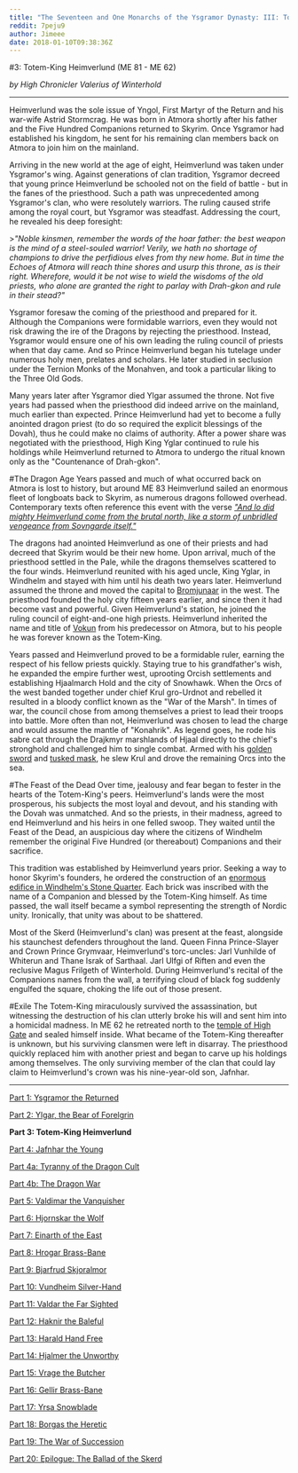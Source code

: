 ```yaml
---
title: "The Seventeen and One Monarchs of the Ysgramor Dynasty: III: Totem-King Heimverlund"
reddit: 7peju9
author: Jimeee
date: 2018-01-10T09:38:36Z
---
```


#3: Totem-King Heimverlund (ME 81 - ME 62)

*by High Chronicler Valerius of Winterhold*

---
Heimverlund was the sole issue of Yngol, First Martyr of the Return and his war-wife Astrid Stormcrag. He was born in Atmora shortly after his father and the Five Hundred Companions returned to Skyrim. Once Ysgramor had established his kingdom, he sent for his remaining clan members back on Atmora to join him on the mainland. 

Arriving in the new world at the age of eight, Heimverlund was taken under Ysgramor's wing. Against generations of clan tradition, Ysgramor decreed that young prince Heimverlund be schooled not on the field of battle - but in the fanes of the priesthood. Such a path was unprecedented among Ysgramor's clan, who were resolutely warriors. The ruling caused strife among the royal court, but Ysgramor was steadfast. Addressing the court, he revealed his deep foresight:

&gt;*"Noble kinsmen, remember the words of the hoar father: the best weapon is the mind of a steel-souled warrior! Verily, we hath no shortage of champions to drive the perfidious elves from thy new home. But in time the Echoes of Atmora will reach thine shores and usurp this throne, as is their right. Wherefore, would it be not wise to wield the wisdoms of the old priests, who alone are granted the right to parlay with Drah-gkon and rule in their stead?"*

Ysgramor foresaw the coming of the priesthood and prepared for it. Although the Companions were formidable warriors, even they would not risk drawing the ire of the Dragons by rejecting the priesthood. Instead, Ysgramor would ensure one of his own leading the ruling council of priests when that day came. And so Prince Heimverlund began his tutelage under numerous holy men, prelates and scholars. He later studied in seclusion under the Ternion Monks of the Monahven, and took a particular liking to the Three Old Gods. 

Many years later after Ysgramor died Ylgar assumed the throne. Not five years had passed when the priesthood did indeed arrive on the mainland, much earlier than expected. Prince Heimverlund had yet to become a fully anointed dragon priest (to do so required the explicit blessings of the Dovah), thus he could make no claims of authority. After a power share was negotiated with the priesthood, High King Yglar continued to rule his holdings while Heimverlund returned to Atmora to undergo the ritual known only as the "Countenance of Drah-gkon".

#The Dragon Age
Years passed and much of what occurred back on Atmora is lost to history, but around ME 83 Heimverlund sailed an enormous fleet of longboats back to Skyrim, as numerous dragons followed overhead. Contemporary texts often reference this event with the verse *["And lo did mighty Heimverlund come from the brutal north, like a storm of unbridled vengeance from Sovngarde itself."](http://en.uesp.net/wiki/Skyrim:Storm_Call)*

The dragons had anointed Heimverlund as one of their priests and had decreed that Skyrim would be their new home. Upon arrival, much of the priesthood settled in the Pale, while the dragons themselves scattered to the four winds. Heimverlund reunited with his aged uncle, King Yglar, in Windhelm and stayed with him until his death two years later. Heimverlund assumed the throne and moved the capital to [Bromjunaar](http://elderscrolls.wikia.com/wiki/Bromjunaar) in the west. The priesthood founded the holy city fifteen years earlier, and since then it had become vast and powerful. Given Heimverlund's station, he joined the ruling council of eight-and-one high priests. Heimverlund inherited the name and title of [Vokun](http://elderscrolls.wikia.com/wiki/Vokun) from his predecessor on Atmora, but to his people he was forever known as the Totem-King.

Years passed and Heimverlund proved to be a formidable ruler, earning the respect of his fellow priests quickly. Staying true to his grandfather's wish, he expanded the empire further west, uprooting Orcish settlements and establishing Hjaalmarch Hold and the city of Snowhawk. When the Orcs of the west banded together under chief Krul gro-Urdnot and rebelled it resulted in a bloody conflict known as the "War of the Marsh". In times of war, the council chose from among themselves a priest to lead their troops into battle. More often than not, Heimverlund was chosen to lead the charge and would assume the mantle of "Konahrik". As legend goes, he rode his sabre cat through the Drajkmyr marshlands of Hjaal directly to the chief's stronghold and challenged him to single combat. Armed with his [golden sword](http://en.uesp.net/wiki/Lore:Goldbrand) and [tusked mask](http://images.uesp.net//3/3c/SR-icon-armor-Konahrik.png), he slew Krul and drove the remaining Orcs into the sea.

#The Feast of the Dead
Over time, jealousy and fear began to fester in the hearts of the Totem-King's peers. Heimverlund's lands were the most prosperous, his subjects the most loyal and devout, and his standing with the Dovah was unmatched. And so the priests, in their madness, agreed to end Heimverlund and his heirs in one felled swoop. They waited until the Feast of the Dead, an auspicious day where the citizens of Windhelm remember the original Five Hundred (or thereabout) Companions and their sacrifice. 

This tradition was established by Heimverlund years prior. Seeking a way to honor Skyrim's founders, he ordered the construction of an [enormous edifice in Windhelm's Stone Quarter](https://staticdelivery.nexusmods.com/mods/110/images/74942-7-1460439757.jpg). Each brick was inscribed with the name of a Companion and blessed by the Totem-King himself. As time passed, the wall itself became a symbol representing the strength of Nordic unity. Ironically, that unity was about to be shattered.

Most of the Skerd (Heimverlund's clan) was present at the feast, alongside his staunchest defenders throughout the land. Queen Finna Prince-Slayer and Crown Prince Grymvaar, Heimverlund's torc-uncles: Jarl Vunhilde of Whiterun and Thane Israk of Sarthaal. Jarl Ulfgi of Riften and even the reclusive Magus Frilgeth of Winterhold. During Heimverlund's recital of the Companions names from the wall, a terrifying cloud of black fog suddenly engulfed the square, choking the life out of those present.

#Exile
The Totem-King miraculously survived the assassination, but witnessing the destruction of his clan utterly broke his will and sent him into a homicidal madness. In ME 62 he retreated north to the [temple of High Gate](http://en.uesp.net/wiki/Skyrim:High_Gate_Ruins) and sealed himself inside. What became of the Totem-King thereafter is unknown, but his surviving clansmen were left in disarray. The priesthood quickly replaced him with another priest and began to carve up his holdings among themselves. The only surviving member of the clan that could lay claim to Heimverlund's crown was his nine-year-old son, Jafnhar.

---
[Part 1: Ysgramor the Returned](https://redd.it/7oy7ew)

[Part 2: Ylgar, the Bear of Forelgrin](https://redd.it/7p6k5h)

**Part 3: Totem-King Heimverlund**

[Part 4: Jafnhar the Young](https://redd.it/7pn9i5)

[Part 4a: Tyranny of the Dragon Cult](https://redd.it/7pvz3c)

[Part 4b: The Dragon War](https://redd.it/7qj1oh)

[Part 5: Valdimar the Vanquisher](https://redd.it/7qs6vm)

[Part 6: Hjornskar the Wolf](https://redd.it/7r088c)

[Part 7: Einarth of the East](https://redd.it/7r9vfv)

[Part 8: Hrogar Brass-Bane](https://redd.it/7ri9vn)

[Part 9: Bjarfrud Skjoralmor](https://redd.it/7siqyt)

[Part 10: Vundheim Silver-Hand](https://redd.it/7ttg7c)

[Part 11: Valdar the Far Sighted](https://redd.it/7ui737)

[Part 12: Haknir the Baleful](https://redd.it/7zfxul)

[Part 13: Harald Hand Free](https://redd.it/8191nw)

[Part 14: Hjalmer the Unworthy](https://redd.it/82renh)

[Part 15: Vrage the Butcher](https://redd.it/89u5f7)

[Part 16: Gellir Brass-Bane](https://redd.it/8dnuin)

[Part 17: Yrsa Snowblade](https://redd.it/8grtop)

[Part 18: Borgas the Heretic](https://redd.it/8jqcwv)

[Part 19: The War of Succession](https://redd.it/8k3apu)

[Part 20: Epilogue: The Ballad of the Skerd](https://redd.it/8kdcwy)
